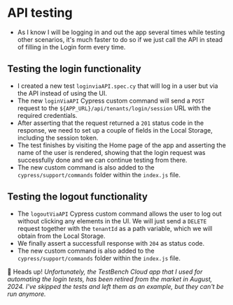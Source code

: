 # API testing

- As I know I will be logging in and out the app several times while testing other scenarios, it's much faster to do so if we just call the API in stead of filling in the Login form every time.

## Testing the login functionality

- I created a new test `loginviaAPI.spec.cy` that will log in a user but via the API instead of using the UI.
- The new `loginViaAPI` Cypress custom command will send a `POST` request to the `${APP_URL}/api/tenants/login/session` URL with the required credentials.
- After asserting that the request returned a `201` status code in the response, we need to set up a couple of fields in the Local Storage, including the session token.
- The test finishes by visiting the Home page of the app and asserting the name of the user is rendered, showing that the login request was successfully done and we can continue testing from there.
- The new custom command is also added to the `cypress/support/commands` folder within the `index.js` file.

## Testing the logout functionality

- The `logoutViaAPI` Cypress custom command allows the user to log out without clicking any elements in the UI. We will just send a `DELETE` request together with the `tenantId` as a path variable, which we will obtain from the Local Storage.
- We finally assert a successfull response with `204` as status code.
- The new custom command is also added to the `cypress/support/commands` folder within the `index.js` file.

🚫 Heads up! _Unfortunately, the TestBench Cloud app that I used for automating the login tests, has been retired from the market in August, 2024. I've skipped the tests and left them as an example, but they can't be run anymore._

